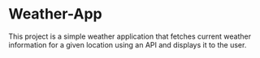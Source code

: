 # Weather-App
This project is a simple weather application that fetches current weather information for a given location using an API and displays it to the user.
